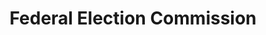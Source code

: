 ---
# This topic lives at
# https://digital.gov/topics/federal-election-commission

# Topic Title
title: "Federal Election Commission"

# description — keep it short and clear
summary: ""

# Weight
weight: 1

# For more information on managing topics,
# see https://github.com/GSA/digitalgov.gov/wiki/topics
---
